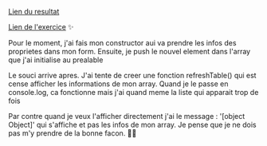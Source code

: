 [Lien du resultat](https://salomelhuillery.github.io/test-library)

[Lien de l'exercice](https://www.theodinproject.com/lessons/node-path-javascript-library)  :sparkles:

Pour le moment, j'ai fais mon constructor aui va prendre les infos des proprietes dans mon form.
Ensuite, je push le nouvel element dans l'array que j'ai initialise au prealable

Le souci arrive apres.
J'ai tente de creer une fonction refreshTable() qui est cense afficher les informations de mon array. 
Quand je le passe en console.log, ca fonctionne mais j'ai quand meme la liste qui apparait trop de fois 

Par contre quand je veux l'afficher directement j'ai le message : '[object Object]' qui s'affiche et pas les infos de mon array.
Je pense que je ne dois pas m'y prendre de la bonne facon. 🤷‍♀️
